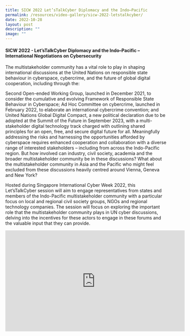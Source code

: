 ```yaml
---
title: SICW 2022 Let’sTalkCyber Diplomacy and the Indo–Pacific
permalink: /resources/video-gallery/sicw-2022-letstalkcyber/
date: 2022-10-28
layout: post
description: ""
image: ""
---
```

#### **SICW 2022 - Let’sTalkCyber Diplomacy and the Indo–Pacific – International Negotiations on Cybersecurity**

The multistakeholder community has a vital role to play in shaping international discussions at the United Nations on responsible state behaviour in cyberspace, cybercrime, and the future of global digital cooperation, including through the:

Second Open-ended Working Group, launched in December 2021, to consider the cumulative and evolving Framework of Responsible State Behaviour in Cyberspace;
Ad Hoc Committee on cybercrime, launched in February 2022, to elaborate an international cybercrime convention; and
United Nations Global Digital Compact, a new political declaration due to be adopted at the Summit of the Future in September 2023, with a multi-stakeholder digital technology track charged with outlining shared principles for an open, free, and secure digital future for all.
Meaningfully addressing the risks and harnessing the opportunities afforded by cyberspace requires enhanced cooperation and collaboration with a diverse range of interested stakeholders – including from across the Indo-Pacific region.
But how involved can industry, civil society, academia and the broader multistakeholder community be in these discussions? What about the multistakeholder community in Asia and the Pacific who might feel excluded from these discussions heavily centred around Vienna, Geneva and New York?

Hosted during Singapore International Cyber Week 2022, this Let’sTalkCyber session will aim to engage representatives from states and members of the Indo-Pacific multistakeholder community with a particular focus on local and regional civil society groups, NGOs and regional technology companies. The session will focus on exploring the important role that the multistakeholder community plays in UN cyber discussions, delving into the incentives for these actors to engage in these forums and the valuable input that they can provide.

<iframe allowfullscreen="" allow="accelerometer; autoplay; clipboard-write; encrypted-media; gyroscope; picture-in-picture; web-share" frameborder="0" title="YouTube video player" src="https://www.youtube.com/embed/5IOhjuLbfcw" height="315" width="560"></iframe>